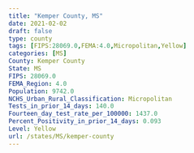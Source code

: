 ```yaml
---
title: "Kemper County, MS"
date: 2021-02-02
draft: false
type: county
tags: [FIPS:28069.0,FEMA:4.0,Micropolitan,Yellow]
categories: [MS]
County: Kemper County
State: MS
FIPS: 28069.0
FEMA_Region: 4.0
Population: 9742.0
NCHS_Urban_Rural_Classification: Micropolitan
Tests_in_prior_14_days: 140.0
Fourteen_day_test_rate_per_100000: 1437.0
Percent_Positivity_in_prior_14_days: 0.093
Level: Yellow
url: /states/MS/kemper-county
---
```



